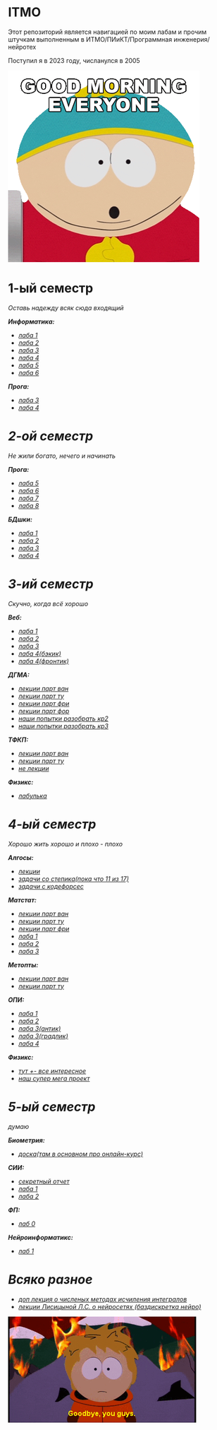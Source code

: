 # ITMO
Этот репозиторий является навигацией по моим лабам и прочим штучкам выполненным в ИТМО/ПИиКТ/Программная инженерия/нейротех

Поступил я в 2023 году, числанулся в 2005

![eric](images/SP_GM.gif)
# 1-ый семестр
<i>Оставь надежду всяк сюда входящий<i/>

<b>Информатика:</b>
- [лаба 1](https://github.com/GeruniaSun/ITMO-informatics-lab1)
- [лаба 2](https://github.com/GeruniaSun/ITMO-informatics-lab2)
- [лаба 3](https://github.com/GeruniaSun/ITMO-informatics-lab3)
- [лаба 4](https://github.com/GeruniaSun/ITMO-informatics-lab4)
- [лаба 5](https://github.com/GeruniaSun/ITMO-informatics-lab5)
- [лаба 6](https://github.com/GeruniaSun/ITMO-informatics-lab6)

<b>Прога:</b>
- [лаба 3](https://github.com/GeruniaSun/ITMO-programming-lab3)
- [лаба 4](https://github.com/GeruniaSun/ITMO-programming-lab4)
# 2-ой семестр
<i>Не жили богато, нечего и начинать<i/>

<b>Прога:</b>
- [лаба 5](https://github.com/GeruniaSun/ITMO-programming-lab5)
- [лаба 6](https://github.com/GeruniaSun/ITMO-programming-lab6)
- [лаба 7](https://github.com/GeruniaSun/ITMO-programming-lab7)
- [лаба 8](https://github.com/GeruniaSun/ITMO-programming-lab8)

<b>БДшки:</b>
- [лаба 1](https://github.com/GeruniaSun/ITMO-DB-lab1)
- [лаба 2](https://github.com/GeruniaSun/ITMO-DB-lab2)
- [лаба 3](https://github.com/GeruniaSun/ITMO-DB-lab3)
- [лаба 4](https://github.com/GeruniaSun/ITMO-DB-lab4)

# 3-ий семестр
<i>Скучно, когда всё хорошо</i>

<b>Веб:</b>
- [лаба 1](https://github.com/GeruniaSun/ITMO-web-lab1)
- [лаба 2](https://github.com/GeruniaSun/ITMO-web-lab2)
- [лаба 3](https://github.com/GeruniaSun/ITMO-web-lab3)
- [лаба 4(бэкик)](https://github.com/GeruniaSun/ITMO-web-lab4-back)
- [лаба 4(фронтик)](https://github.com/GeruniaSun/ITMO-web-lab4-front)
  
<b>ДГМА:</b>
- [лекции парт ван](https://miro.com/app/board/uXjVKhrxVQM=/?share_link_id=508000302890)
- [лекции парт ту](https://miro.com/app/board/uXjVLTtuxGg=/?share_link_id=775120591556)
- [лекции парт фри](https://miro.com/app/board/uXjVLGGyp2Q=/?share_link_id=154103931834)
- [лекции парт фор](https://miro.com/app/board/uXjVL2qT70A=/?share_link_id=423687423473)
- [наши попытки разобрать кр2](https://miro.com/app/board/uXjVL9yytgM=/?share_link_id=582905590677)
- [наши попытки разобрать кр3](https://miro.com/app/board/uXjVLz_HkpM=/?share_link_id=658651950885)
  
<b>ТФКП:</b>
- [лекции парт ван](https://miro.com/app/board/uXjVKiZxeRg=/?share_link_id=594363267686)
- [лекции парт ту](https://miro.com/app/board/uXjVLNzja9Y=/?share_link_id=721102733526)
- [не лекции](https://miro.com/app/board/uXjVLyLNzdM=/?share_link_id=198640104618)

<b>Физикс:</b>
- [лабулька](https://github.com/GeruniaSun/ITMO-physics-mechanics)

# 4-ый семестр
<i>Хорошо жить хорошо и плохо - плохо</i>

<b>Алгосы:</b>
- [лекции](https://miro.com/app/board/uXjVLiBtinA=/?share_link_id=974986822773)
- [задачи со степика(пока что 11 из 17)](https://github.com/GeruniaSun/ITMO-algs-stepik)
- [задачи с кодефорсес](https://github.com/GeruniaSun/ITMO-algs-codeforces)

<b>Матстат: </b>
- [лекции парт ван](https://miro.com/app/board/uXjVLhxrlKs=/?share_link_id=801461673568)
- [лекции парт ту](https://miro.com/app/board/uXjVIPtQVkM=/?share_link_id=27987446715)
- [лекции парт фри](https://miro.com/app/board/uXjVI9bhq9c=/?share_link_id=469247779445)
- [лаба 1](https://colab.research.google.com/drive/1D1cuzKYlYBkijXyZ_9VVJobDqyyCbG4A?usp=sharing)
- [лаба 2](https://colab.research.google.com/drive/1S5wBOJF6aisHF6rIUYxNdfP2iwlqiaW5?usp=sharing)
- [лаба 3](https://colab.research.google.com/drive/1c0oprSK-uHNthKns0E96I4YWY3xHZ21c?usp=sharing)

<b>Метопты:</b>
- [лекции парт ван](https://miro.com/app/board/uXjVLi-TUTo=/?share_link_id=410088224423)
- [лекции парт ту](https://miro.com/app/board/uXjVIE_W780=/?share_link_id=616530430557)

<b>ОПИ:</b>
- [лаба 1](https://docs.google.com/document/d/1LS2Ss2lClq3pITVmR36E-DKJr-BlHZ0sHRxMtFzTYQc/edit?usp=sharing)
- [лаба 2](https://github.com/GeruniaSun/ITMO-OPI-lab2)
- [лаба 3(антик)](https://github.com/GeruniaSun/ITMO-OPI-lab3-ant)
- [лаба 3(градлик)](https://github.com/GeruniaSun/ITMO-OPI-lab3-gradle)
- [лаба 4](https://github.com/GeruniaSun/ITMO-OPI-lab4)
  
<b>Физикс:</b>
- [тут +- все интересное](https://github.com/GeruniaSun/ITMO-physics-electromagnetism)
- [наш супер мега проект](https://github.com/deadxraver/physics-2)


# 5-ый семестр
<i>думаю</i>

<b>Биометрия:</b>
- [доска(там в основном про онлайн-курс)](https://miro.com/app/board/uXjVJMhRxpU=/?share_link_id=683995340541)

<b>СИИ:</b>
- [секретный отчет](https://docs.google.com/document/d/1wlsWGFfbRbrdnyZHVWoDpX2wpLBxEgO5H8zQNSoK8kw/edit?usp=sharing)
- [лаба 1](https://colab.research.google.com/drive/1XfJoom1Xx5MJ7KZei1I860oeoFaymTY6?usp=sharing)
- [лаба 2](https://colab.research.google.com/drive/19PMh9VlBcRoCqRanvPSwgnAVONOeysao?usp=sharing)

<b>ФП:</b>
- [лаб 0](https://docs.google.com/document/d/1j-V5bp5wLR7pcqhXuq1s-2wWiWT9SFryEL2rEoxa_rw/edit?usp=sharing)

<b>Нейроинформатикс:</b>
- [лаб 1](https://colab.research.google.com/drive/1oCKZWTMaqix_kE7Y_LlScRHT-PaUEYLm?usp=sharing)

# Всяко разное
- [доп лекция о численых методах исчиления интегралов](https://github.com/GeruniaSun/ITMO-advanced_calculus-optional_lection)
- [лекции Лисицыной Л.С. о нейросетях (баздискретка нейро)](https://github.com/GeruniaSun/ITMO-lections-NeurolinksLisicina)


![kenny](images/SP_bye.gif)

